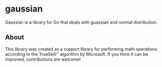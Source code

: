 # gaussian

Gaussian is a library for Go that deals with guassian and normal distribution.

## About

This library was created as a support library for performing math operations according to the TrueSkill™ algorithm by Microsoft. If you think it can be improved, contributions are welcome!